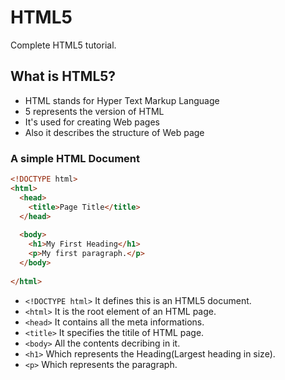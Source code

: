 # HTML5
Complete HTML5 tutorial.

## What is HTML5?
* HTML stands for Hyper Text Markup Language
* 5 represents the version of HTML
* It's used for creating Web pages
* Also it describes the  structure of Web page

### A simple HTML Document
```html
<!DOCTYPE html>
<html>
  <head>
    <title>Page Title</title>
  </head>
  
  <body>
    <h1>My First Heading</h1>
    <p>My first paragraph.</p>
  </body>
  
</html>
```
* ```<!DOCTYPE html>``` It defines this is an HTML5 document.
* ```<html>``` It is the root element of an HTML page.
* ```<head>``` It contains all the meta informations.
* ```<title>``` It specifies the titile of HTML page.
* ```<body>``` All the contents decribing in it.
* ```<h1>``` Which represents the Heading(Largest heading in size).
* ```<p>``` Which represents the paragraph.
